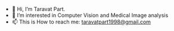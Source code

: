 - 👋 Hi, I’m Taravat Part.
- 👀 I’m interested in Computer Vision and Medical Image analysis
- 📫 This is How to reach me: taravatpart1998@gmail.com
